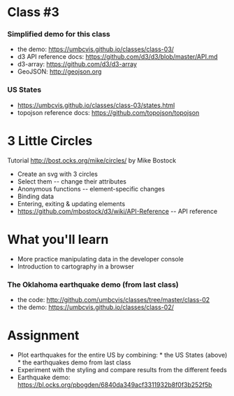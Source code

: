 # Class #3

### Simplified demo for this class

* the demo: https://umbcvis.github.io/classes/class-03/
* d3 API reference docs: https://github.com/d3/d3/blob/master/API.md
* d3-array: https://github.com/d3/d3-array
* GeoJSON: http://geojson.org

### US States

* https://umbcvis.github.io/classes/class-03/states.html
* topojson reference docs: https://github.com/topojson/topojson

# 3 Little Circles
Tutorial http://bost.ocks.org/mike/circles/ by Mike Bostock

* Create an svg with 3 circles
* Select them -- change their attributes
* Anonymous functions -- element-specific changes
* Binding data
* Entering, exiting & updating elements
* https://github.com/mbostock/d3/wiki/API-Reference -- API reference

# What you'll learn

* More practice manipulating data in the developer console
* Introduction to cartography in a browser

### The Oklahoma earthquake demo (from last class)

* the code: http://github.com/umbcvis/classes/tree/master/class-02
* the demo: https://umbcvis.github.io/classes/class-02/

# Assignment

* Plot earthquakes for the entire US by combining:
        * the US States (above)
        * the earthquakes demo from last class
* Experiment with the styling and compare results from the different feeds
* Earthquake demo: https://bl.ocks.org/pbogden/6840da349acf3311932b8f0f3b252f5b
